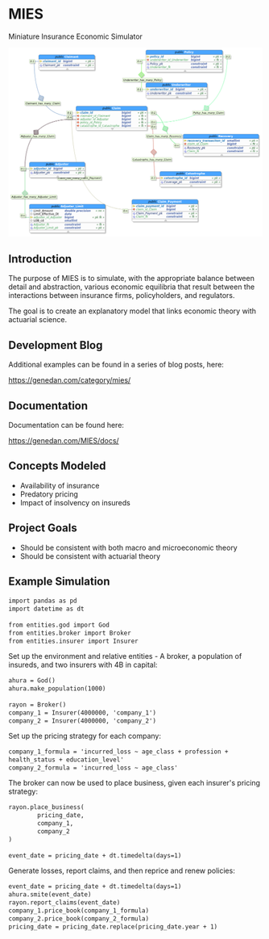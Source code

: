 # MIES
Miniature Insurance Economic Simulator

![](docs/claim_schema.png)

## Introduction

The purpose of MIES is to simulate, with the appropriate balance between detail and abstraction, various economic equilibria that result between the interactions between insurance firms, policyholders, and regulators.

The goal is to create an explanatory model that links economic theory with actuarial science.

## Development Blog
Additional examples can be found in a series of blog posts, here:

https://genedan.com/category/mies/

## Documentation
Documentation can be found here:

https://genedan.com/MIES/docs/

## Concepts Modeled

* Availability of insurance
* Predatory pricing
* Impact of insolvency on insureds

## Project Goals

* Should be consistent with both macro and microeconomic theory
* Should be consistent with actuarial theory

## Example Simulation

```
import pandas as pd
import datetime as dt

from entities.god import God
from entities.broker import Broker
from entities.insurer import Insurer
```

Set up the environment and relative entities - A broker, a population of insureds, and two insurers with 4B in capital:

```
ahura = God()
ahura.make_population(1000)

rayon = Broker()
company_1 = Insurer(4000000, 'company_1')
company_2 = Insurer(4000000, 'company_2')
```

Set up the pricing strategy for each company:

```
company_1_formula = 'incurred_loss ~ age_class + profession + health_status + education_level'
company_2_formula = 'incurred_loss ~ age_class'
```
The broker can now be used to place business, given each insurer's pricing strategy:

```
rayon.place_business(
        pricing_date,
        company_1,
        company_2
)

event_date = pricing_date + dt.timedelta(days=1)
```    

Generate losses, report claims, and then reprice and renew policies:
```
event_date = pricing_date + dt.timedelta(days=1)
ahura.smite(event_date)
rayon.report_claims(event_date)
company_1.price_book(company_1_formula)
company_2.price_book(company_2_formula)
pricing_date = pricing_date.replace(pricing_date.year + 1)
```